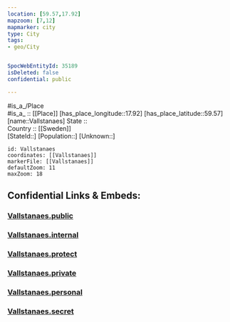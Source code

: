 ```yaml
---
location: [59.57,17.92] 
mapzoom: [7,12] 
mapmarker: city 
type: City
tags:
- geo/City


SpocWebEntityId: 35189
isDeleted: false
confidential: public

---
```

#is_a_/Place  
#is_a_ :: [[Place]] 
[has_place_longitude::17.92] 
[has_place_latitude::59.57] 
[name::Vallstanaes] 
State ::  
Country :: [[Sweden]]  
[StateId::] 
[Population::] 
[Unknown::] 


```leaflet
id: Vallstanaes
coordinates: [[Vallstanaes]] 
markerFile: [[Vallstanaes]] 
defaultZoom: 11 
maxZoom: 18
```


## Confidential Links & Embeds: 

### [Vallstanaes.public](/_public/\Earth\Continent\Europe\Europe~North\Sweden\Provinces~Sweden\Stockholm,Province\CityVallstanaes.public.md) 

### [Vallstanaes.internal](/_internal/\Earth\Continent\Europe\Europe~North\Sweden\Provinces~Sweden\Stockholm,Province\CityVallstanaes.internal.md) 

### [Vallstanaes.protect](/_protect/\Earth\Continent\Europe\Europe~North\Sweden\Provinces~Sweden\Stockholm,Province\CityVallstanaes.protect.md) 

### [Vallstanaes.private](/_private/\Earth\Continent\Europe\Europe~North\Sweden\Provinces~Sweden\Stockholm,Province\CityVallstanaes.private.md) 

### [Vallstanaes.personal](/_personal/\Earth\Continent\Europe\Europe~North\Sweden\Provinces~Sweden\Stockholm,Province\CityVallstanaes.personal.md) 

### [Vallstanaes.secret](/_secret/\Earth\Continent\Europe\Europe~North\Sweden\Provinces~Sweden\Stockholm,Province\CityVallstanaes.secret.md)

